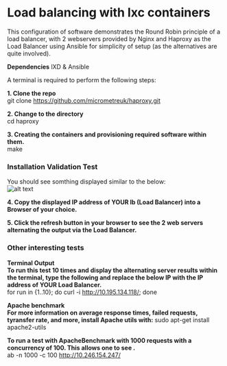 # Load balancing with lxc containers 

This configuration of software demonstrates the Round Robin principle of a load balancer, with 2 webservers provided by Nginx and Haproxy as the Load Balancer using Ansible for simplicity of setup (as the alternatives are quite involved).  

**Dependencies**
lXD & Ansible

A terminal is required to perform the following steps:

**1. Clone the repo**  
git clone https://github.com/micrometreuk/haproxy.git

**2. Change to the directory**  
cd haproxy

**3. Creating the containers and provisioning required software within them.**  
make 

### Installation Validation Test  


You should see somthing displayed similar to the below:  
![alt text](https://github.com/micrometreuk/haproxy/blob/master/media/demo.gif)  


**4. Copy the displayed IP address of YOUR lb (Load Balancer) into a Browser of your choice.**  

**5. Click the refresh button in your browser to see the 2 web servers alternating the output via the Load Balancer.**  

### Other interesting tests  
**Terminal Output**  
**To run this test 10 times and display the alternating server results within the terminal, type the following and replace the below IP with the IP address of YOUR Load Balancer.**  
for run in {1..10}; do curl -i http://10.195.134.118/; done

**Apache benchmark**  
**For more information on average response times, failed requests, tyransfer rate, and more, install Apache utils with:**
sudo apt-get install apache2-utils

**To run a test with ApacheBenchmark with 1000 requests with a concurrency of 100. This allows one to see .**  
ab -n 1000 -c 100 http://10.246.154.247/

